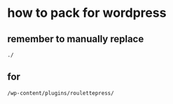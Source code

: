 # how to pack for wordpress

## remember to manually replace

```txt
./
```

## for

```txt
/wp-content/plugins/roulettepress/
```
